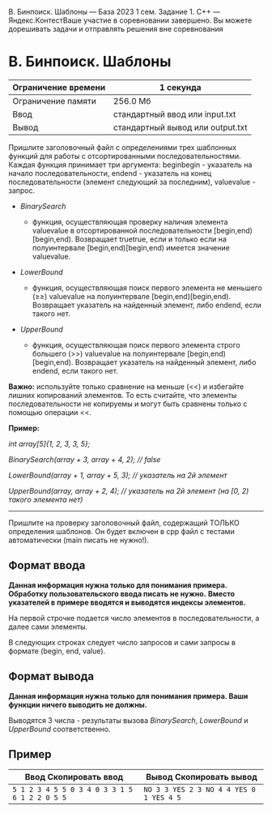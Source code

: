  B. Бинпоиск. Шаблоны — База 2023 1 сем. Задание 1\. C\+\+ — Яндекс.КонтестВаше участие в соревновании завершено. Вы можете дорешивать задачи и отправлять решения вне соревнования


B. Бинпоиск. Шаблоны
====================




| Ограничение времени | 1 секунда |
| --- | --- |
| Ограничение памяти | 256\.0 Мб |
| Ввод | стандартный ввод или input.txt |
| Вывод | стандартный вывод или output.txt |






Пришлите заголовочный файл с определениями трех шаблонных функций для работы с отсортированными последовательностями. Каждая функция принимает три аргумента: beginbegin \- указатель на начало последовательности, endend \- указатель на конец последовательности (элемент следующий за последним), valuevalue \- запрос.


* *BinarySearch*

	+ функция, осуществляющая проверку наличия элемента valuevalue в отсортированной последовательности \[begin,end)\[begin,end). Возвращает truetrue, если и только если на полуинтервале \[begin,end)\[begin,end) имеется значение valuevalue.
* *LowerBound*

	+ функция, осуществляющая поиск первого элемента не меньшего (≥≥) valuevalue на полуинтервале \[begin,end)\[begin,end). Возвращает указатель на найденный элемент, либо endend, если такого нет.
* *UpperBound*

	+ функция, осуществляющая поиск первого элемента строго большего (\>\>) valuevalue на полуинтервале \[begin,end)\[begin,end). Возвращает указатель на найденный элемент, либо endend, если такого нет.


**Важно:** используйте только сравнение на меньше (\<\<) и избегайте лишних копирований элементов. То есть считайте, что элементы последовательности не копируемы и могут быть сравнены только с помощью операции \<\<.


**Пример:**


*int array\[5]{1, 2, 3, 3, 5};*


*BinarySearch(array \+ 3, array \+ 4, 2\); // false*


*LowerBound(array \+ 1, array \+ 5, 3\); // указатель на 2й элемент*


*UpperBound(array, array \+ 2, 4\); // указатель на 2й элемент (на \[0, 2\) такого элемента нет)*




---


Пришлите на проверку заголовочный файл, содержащий ТОЛЬКО определения шаблонов. Он будет включен в cpp файл с тестами автоматически (main писать не нужно!).




Формат ввода
------------




**Данная информация нужна только для понимания примера. Обработку пользовательского ввода писать не нужно.**
**Вместо указателей в примере вводятся и выводятся индексы элементов.**



На первой строчке подается число элементов в последовательности, а далее сами элементы.


В следующих строках следует число запросов и сами запросы в формате (begin, end, value).




Формат вывода
-------------




**Данная информация нужна только для понимания примера. Ваши функции ничего выводить не должны.**


Выводятся 3 числа \- результаты вызова *BinarySearch*, *LowerBound* и *UpperBound* соответственно.




Пример
------





| Ввод Скопировать ввод | Вывод Скопировать вывод |
| --- | --- |
| ``` 5 1 2 3 4 5 5 0 3 4 0 3 3 1 5 6 1 2 2 0 5 5  ``` | ``` NO 3 3 YES 2 3 NO 4 4 YES 0 1 YES 4 5  ``` |



